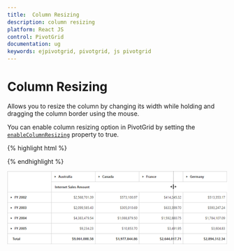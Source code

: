 ```yaml
---
title:  Column Resizing
description: column resizing
platform: React JS
control: PivotGrid
documentation: ug
keywords: ejpivotgrid, pivotgrid, js pivotgrid
---
```


# Column Resizing

Allows you to resize the column by changing its width while holding and dragging the column border using the mouse.

You can enable column resizing option in PivotGrid by setting the [`enableColumnResizing`](/api/js/ejpivotgrid#members:enablecolumnresizing) property to true.

{% highlight html %}

<script type="text/babel">
    //...
    $(function(){
        ReactDOM.render(
        <EJ.PivotGrid id="PivotGrid" enableColumnResizing= {true}></EJ.PivotGrid>,
        document.getElementById('PivotGrid1')
        );
    });
</script>

{% endhighlight %} 

![](Column-Resizing_images/columnresizing.png)